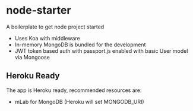 # node-starter
A boilerplate to get node project started

* Uses Koa with middleware
* In-memory MongoDB is bundled for the development
* JWT token based auth with passport.js enabled with basic User model via Mongoose

## Heroku Ready

The app is Heroku ready, recommended resources are:

* mLab for MongoDB (Heroku will set MONGODB_URI)
